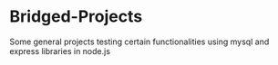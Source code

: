 # Bridged-Projects
Some general projects testing certain functionalities using mysql and express libraries in node.js
